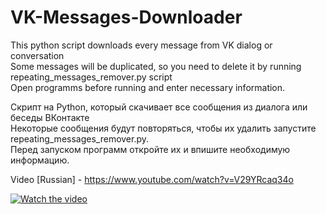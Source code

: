 # VK-Messages-Downloader
This python script downloads every message from VK dialog or conversation     
Some messages will be duplicated, so you need to delete it by running repeating_messages_remover.py script     
Open programms before running and enter necessary information.

Скрипт на Python, который скачивает все сообщения из диалога или беседы ВКонтакте     
Некоторые сообщения будут повторяться, чтобы их удалить запустите repeating_messages_remover.py.      
Перед запуском программ откройте их и впишите необходимую информацию.

Video [Russian] - https://www.youtube.com/watch?v=V29YRcaq34o

[![Watch the video](https://img.youtube.com/vi/Rl4dimEffek/maxresdefault.jpg)](https://www.youtube.com/watch?v=Rl4dimEffek)
